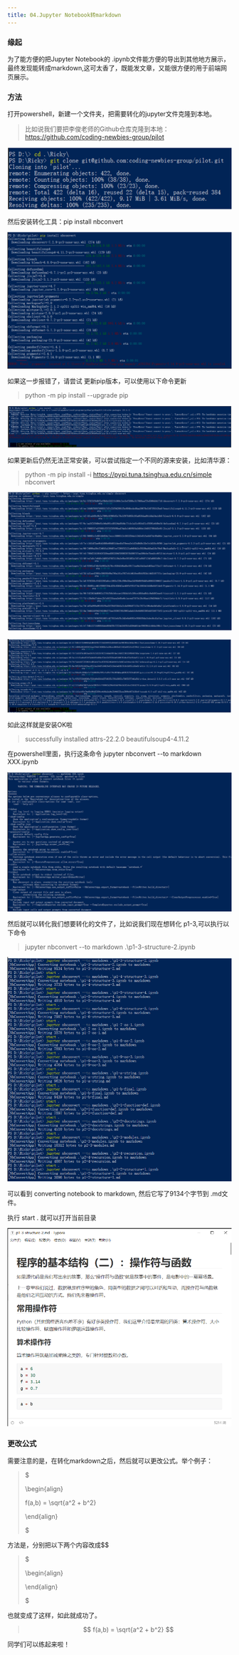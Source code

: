 ```yaml
---
title: 04.Jupyter Notebook转markdown
---
```


### 缘起

为了能方便的把Jupyter Notebook的 .ipynb文件能方便的导出到其他地方展示，最终发现能转成markdown,这可太香了，既能发文章，又能很方便的用于前端网页展示。

### 方法

打开powershell，新建一个文件夹，把需要转化的jupyter文件克隆到本地。

> 比如说我们要把李俊老师的Github仓库克隆到本地：https://github.com/coding-newbies-group/pilot

![image-20230311135759840](https://raw.githubusercontent.com/DSH5200/images/master/image-20230311135759840.png)

然后安装转化工具：pip install nbconvert

![image-20230311135850001](https://raw.githubusercontent.com/DSH5200/images/master/image-20230311135850001.png)

如果这一步报错了，请尝试 更新pip版本，可以使用以下命令更新

> python -m pip install --upgrade pip

![image-20230311135929006](https://raw.githubusercontent.com/DSH5200/images/master/image-20230311135929006.png)

如果更新后仍然无法正常安装，可以尝试指定一个不同的源来安装，比如清华源：

> python -m pip install -i https://pypi.tuna.tsinghua.edu.cn/simple nbconvert

![image-20230311140009564](https://raw.githubusercontent.com/DSH5200/images/master/image-20230311140009564.png)

![image-20230311140050937](https://raw.githubusercontent.com/DSH5200/images/master/image-20230311140050937.png)

如此这样就是安装OK啦

> successfully installed attrs-22.2.0 beautifulsoup4-4.11.2

在powershell里面，执行这条命令 jupyter nbconvert --to markdown XXX.ipynb

![image-20230311140151414](https://raw.githubusercontent.com/DSH5200/images/master/image-20230311140151414.png)

然后就可以转化我们想要转化的文件了，比如说我们现在想转化 p1-3,可以执行以下命令

> jupyter nbconvert --to markdown .\p1-3-structure-2.ipynb

![image-20230311140308736](https://raw.githubusercontent.com/DSH5200/images/master/image-20230311140308736.png)

可以看到 converting notebook to markdown, 然后它写了9134个字节到 .md文件。

执行 start . 就可以打开当前目录

![image-20230311140410901](https://raw.githubusercontent.com/DSH5200/images/master/image-20230311140410901.png)

### 更改公式

需要注意的是，在转化markdown之后，然后就可以更改公式。举个例子：

> $
>
> \begin{align}
>
> f(a,b) = \sqrt{a^2 + b^2}
>
> \end{align}
>
> $

方法是，分别把以下两个内容改成$$

> $
>
> \begin{align}
>
> \end{align}
>
> $

也就变成了这样，如此就成功了。

> $$
>f(a,b) = \sqrt{a^2 + b^2}
> $$



同学们可以练起来啦！
